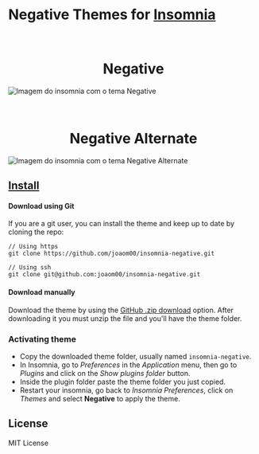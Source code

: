 # Negative Themes for [Insomnia](http://insomnia.rest)

<br/>

<h1 align="center">Negative</h1>

![Imagem do insomnia com o tema Negative](https://user-images.githubusercontent.com/48808846/110398916-a1324800-8053-11eb-96d6-6fa2fe5b089b.png)

<br/>

<h1 align="center">Negative Alternate</h1>

![Imagem do insomnia com o tema Negative Alternate](https://user-images.githubusercontent.com/48808846/110399179-23bb0780-8054-11eb-98e5-754993b64252.png)

## [Install](./INSTALL.md)

#### Download using Git

If you are a git user, you can install the theme and keep up to date by cloning the repo:<br>

```
// Using https
git clone https://github.com/joaom00/insomnia-negative.git

// Using ssh
git clone git@github.com:joaom00/insomnia-negative.git
```

#### Download manually

Download the theme by using the [GitHub .zip download](https://github.com/joaom00/insomnia-negative/archive/master.zip) option. After downloading it you must unzip the file and you'll have the theme folder.

### Activating theme

- Copy the downloaded theme folder, usually named `insomnia-negative`.
- In Insomnia, go to _Preferences_ in the _Application_ menu, then go to _Plugins_ and click on the _Show plugins folder_ button.
- Inside the plugin folder paste the theme folder you just copied.
- Restart your insomnia, go back to _Insomnia Preferences_, click on _Themes_ and select **Negative** to apply the theme.

## License

MIT License
